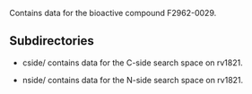 Contains data for the bioactive compound F2962-0029.

## Subdirectories

- cside/ contains data for the C-side search space on rv1821.

- nside/ contains data for the N-side search space on rv1821.

